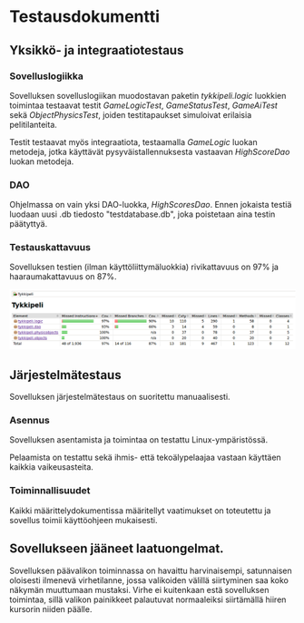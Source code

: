 # Testausdokumentti

## Yksikkö- ja integraatiotestaus

### Sovelluslogiikka

Sovelluksen sovelluslogiikan muodostavan paketin *tykkipeli.logic* luokkien toimintaa testaavat testit *GameLogicTest*, *GameStatusTest*, *GameAiTest* sekä *ObjectPhysicsTest*, joiden testitapaukset simuloivat erilaisia pelitilanteita.

Testit testaavat myös integraatiota, testaamalla *GameLogic* luokan metodeja, jotka käyttävät pysyväistallennuksesta vastaavan *HighScoreDao* luokan metodeja.

### DAO

Ohjelmassa on vain yksi DAO-luokka, *HighScoresDao*. Ennen jokaista testiä luodaan uusi .db tiedosto "testdatabase.db", joka poistetaan aina testin päätyttyä.

### Testauskattavuus

Sovelluksen testien (ilman käyttöliittymäluokkia) rivikattavuus on 97% ja haaraumakattavuus on 87%.

<img src="https://github.com/oskarioskari/otm-harjoitustyo/blob/master/dokumentointi/kuvat/testauskattavuus.png" width="1068">

## Järjestelmätestaus

Sovelluksen järjestelmätestaus on suoritettu manuaalisesti.

### Asennus

Sovelluksen asentamista ja toimintaa on testattu Linux-ympäristössä.

Pelaamista on testattu sekä ihmis- että tekoälypelaajaa vastaan käyttäen kaikkia vaikeusasteita.

### Toiminnallisuudet

Kaikki määrittelydokumentissa määritellyt vaatimukset on toteutettu ja sovellus toimii käyttöohjeen mukaisesti.

## Sovellukseen jääneet laatuongelmat.

Sovelluksen päävalikon toiminnassa on havaittu harvinaisempi, satunnaisen oloisesti ilmenevä virhetilanne, jossa valikoiden välillä siirtyminen saa koko näkymän muuttumaan mustaksi. Virhe ei kuitenkaan estä sovelluksen toimintaa, sillä valikon painikkeet palautuvat normaaleiksi siirtämällä hiiren kursorin niiden päälle.
